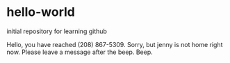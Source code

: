 # hello-world
initial repository for learning github

Hello, you have reached (208) 867-5309.  Sorry, but jenny is not home right now.  Please leave a message after the beep.
Beep.

